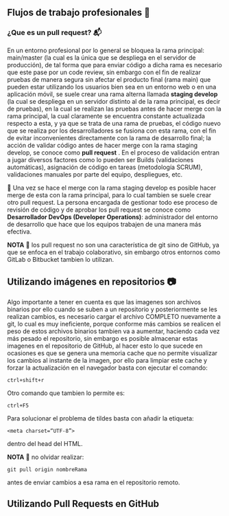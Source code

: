 ## Flujos de trabajo profesionales :necktie:

### ¿Que es un pull request? :mailbox_with_mail:
 
En un entorno profesional por lo general se bloquea la rama principal: main/master (la cual es la única que se despliega en el servidor de producción), de tal forma que para enviar código a dicha rama es necesario que este pase por un code review, sin embargo con el fin de realizar pruebas de manera segura sin afectar el producto final (rama main) que pueden estar utilizando los usuarios bien sea en un entorno web o en una aplicación móvil, se suele crear una rama alterna llamada **staging develop** (la cual se despliega en un servidor distinto al de la rama principal, es decir de pruebas), en la cual se realizan las pruebas antes de hacer merge con la rama principal, la cual claramente se encuentra constante actualizada respecto a esta, y ya que se trata de una rama de pruebas, el código nuevo que se realiza por los desarrolladores se fusiona con esta rama, con el fin de evitar inconvenientes directamente con la rama de desarrollo final; la acción de validar código antes de hacer merge con la rama staging develop, se conoce como **pull request** . En el proceso de validación entran a jugar diversos factores como lo pueden ser Builds (validaciones automáticas), asignación de código en tareas (metodología SCRUM), validaciones manuales por parte del equipo, despliegues, etc. 

:briefcase: Una vez se hace el merge con la rama staging develop es posible hacer merge de esta con la rama principal, para lo cual tambien se suele crear otro pull request. La persona encargada de gestionar todo ese proceso de revisión de código y de aprobar los pull request se conoce como **Desarrollador DevOps (Developer Operations)**: administrador del entorno de desarrollo que hace que los equipos trabajen de una manera más efectiva.

**NOTA** :round_pushpin: los pull request no son una característica de git sino de GitHub, ya que se enfoca en el trabajo colaborativo, sin embargo otros entornos como GitLab o Bitbucket tambien lo utilizan.  

## Utilizando imágenes en repositorios :camera:

Algo importante a tener en cuenta es que las imagenes son archivos binarios por ello cuando se suben a un repositorio y posteriormente se les realizan cambios, es necesario cargar el archivo COMPLETO nuevamente a git, lo cual es muy ineficiente, porque conforme más cambios se realicen el peso de estos archivos binarios tambien va a aumentar, haciendo cada vez más pesado el repositorio, sin embargo es posible almacenar estas imagenes en el repositorio de GitHub, al hacer esto lo que sucede en ocasiones es que se genera una memoria cache que no permite visualizar los cambios al instante de la imagen, por ello para limpiar este cache y forzar la actualización en el navegador basta con ejecutar el comando:

```
ctrl+shift+r
```
Otro comando que tambien lo permite es:
```
ctrl+F5
```

Para solucionar el problema de tildes basta con añadir la etiqueta:
```
<meta charset=“UTF-8”>
```
dentro del head del HTML. 


**NOTA** :construction: no olvidar realizar:
```
git pull origin nombreRama
```
antes de enviar cambios a esa rama en el repositorio remoto. 

## Utilizando Pull Requests en GitHub


